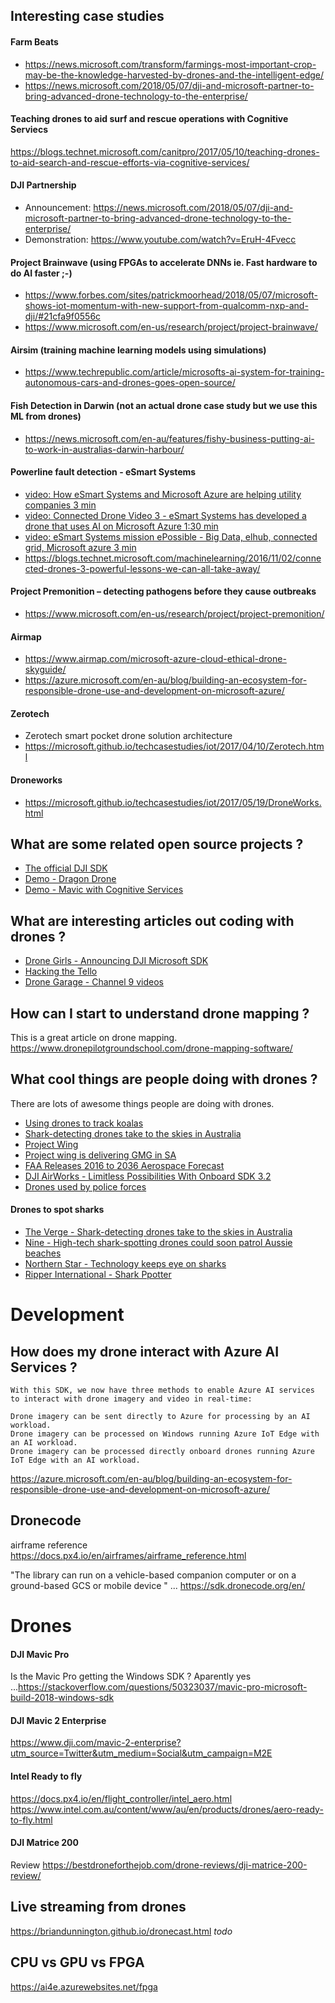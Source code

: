 ## Interesting case studies

#### Farm Beats
- https://news.microsoft.com/transform/farmings-most-important-crop-may-be-the-knowledge-harvested-by-drones-and-the-intelligent-edge/
- https://news.microsoft.com/2018/05/07/dji-and-microsoft-partner-to-bring-advanced-drone-technology-to-the-enterprise/

#### Teaching drones to aid surf and rescue operations with Cognitive Serviecs
https://blogs.technet.microsoft.com/canitpro/2017/05/10/teaching-drones-to-aid-search-and-rescue-efforts-via-cognitive-services/ 


#### DJI Partnership
- Announcement: https://news.microsoft.com/2018/05/07/dji-and-microsoft-partner-to-bring-advanced-drone-technology-to-the-enterprise/ 
- Demonstration: https://www.youtube.com/watch?v=EruH-4Fvecc

#### Project Brainwave (using FPGAs to accelerate DNNs ie. Fast hardware to do AI faster ;-)
- https://www.forbes.com/sites/patrickmoorhead/2018/05/07/microsoft-shows-iot-momentum-with-new-support-from-qualcomm-nxp-and-dji/#21cfa9f0556c 
- https://www.microsoft.com/en-us/research/project/project-brainwave/ 

#### Airsim (training machine learning models using simulations)
- https://www.techrepublic.com/article/microsofts-ai-system-for-training-autonomous-cars-and-drones-goes-open-source/

#### Fish Detection in Darwin (not an actual drone case study but we use this ML from drones)
- https://news.microsoft.com/en-au/features/fishy-business-putting-ai-to-work-in-australias-darwin-harbour/

#### Powerline fault detection - eSmart Systems
- [video: How eSmart Systems and Microsoft Azure are helping utility companies 3 min](https://www.youtube.com/watch?v=Jzj1e7CutnU)
- [video: Connected Drone Video 3 - eSmart Systems has developed a drone that uses AI on Microsoft Azure 1:30 min](https://www.youtube.com/watch?v=nbMt5hHvpnc)
- [video: eSmart Systems mission ePossible - Big Data, elhub, connected grid, Microsoft azure 3 min](https://www.youtube.com/watch?v=iAxNtJVwcrE)
- https://blogs.technet.microsoft.com/machinelearning/2016/11/02/connected-drones-3-powerful-lessons-we-can-all-take-away/ 

#### Project Premonition – detecting pathogens before they cause outbreaks
- https://www.microsoft.com/en-us/research/project/project-premonition/ 

#### Airmap
- https://www.airmap.com/microsoft-azure-cloud-ethical-drone-skyguide/
- https://azure.microsoft.com/en-au/blog/building-an-ecosystem-for-responsible-drone-use-and-development-on-microsoft-azure/

#### Zerotech 
- Zerotech smart pocket drone solution architecture
- https://microsoft.github.io/techcasestudies/iot/2017/04/10/Zerotech.html

#### Droneworks
- https://microsoft.github.io/techcasestudies/iot/2017/05/19/DroneWorks.html

## What are some related open source projects ? 

- [The official DJI SDK](https://github.com/dji-sdk/Mobile-UXSDK-Android)
- [Demo - Dragon Drone](https://github.com/dwcares/DragonDrone) 
- [Demo - Mavic with Cognitive Services](https://github.com/Li-Yanzhi/DJI-CognitiveService)

## What are interesting articles out coding with drones ? 

- [Drone Girls - Announcing DJI Microsoft SDK](http://thedronegirl.com/2018/05/07/dji-microsoft-sdk/)
- [Hacking the Tello](https://gobot.io/blog/2018/04/20/hello-tello-hacking-drones-with-go/)
- [Drone Garage - Channel 9 videos](https://channel9.msdn.com/Shows/Drones-Garage)

## How can I start to understand drone mapping ?
This is a great article on drone mapping. https://www.dronepilotgroundschool.com/drone-mapping-software/

## What cool things are people doing with drones ? 
There are lots of awesome things people are doing with drones.
- [Using drones to track koalas](https://www.brisbanetimes.com.au/environment/conservation/heat-seeking-drones-find-brisbane-s-hiding-koalas-20181003-p507km.html)
- [Shark-detecting drones take to the skies in Australia](https://www.theverge.com/2017/8/28/16213416/drones-australia-shark-attack-ai-little-ripper)
- [Project Wing](https://x.company/projects/wing/)
- [Project wing is delivering GMG in SA](https://blog.x.company/testing-in-the-australian-skies-5a71db1ed6fe)
- [FAA Releases 2016 to 2036 Aerospace Forecast](https://www.faa.gov/news/updates/?newsId=85227&cid=TW414)
- [DJI AirWorks - Limitless Possibilities With Onboard SDK 3.2](https://binged.it/2zsHDfF)
- [Drones used by police forces](https://bc.ctvnews.ca/video?clipId=1536701)

#### Drones to spot sharks
- [The Verge - Shark-detecting drones take to the skies in Australia](https://www.theverge.com/2017/8/28/16213416/drones-australia-shark-attack-ai-little-ripper)
- [Nine - High-tech shark-spotting drones could soon patrol Aussie beaches](https://pickle.nine.com.au/2018/07/13/16/06/shark-attack-drone-patrolling-australian-beaches)
- [Northern Star - Technology keeps eye on sharks](https://www.northernstar.com.au/news/technology-keeps-eye-on-sharks/3168053/)
- [Ripper International - Shark Ppotter](https://www.ripperacademy.com/news-and-events/sharkspotter-algorithm-development)

# Development



## How does my drone interact with Azure AI Services ? 
```
With this SDK, we now have three methods to enable Azure AI services to interact with drone imagery and video in real-time:

Drone imagery can be sent directly to Azure for processing by an AI workload.
Drone imagery can be processed on Windows running Azure IoT Edge with an AI workload.
Drone imagery can be processed directly onboard drones running Azure IoT Edge with an AI workload.
```
https://azure.microsoft.com/en-au/blog/building-an-ecosystem-for-responsible-drone-use-and-development-on-microsoft-azure/

## Dronecode
airframe reference https://docs.px4.io/en/airframes/airframe_reference.html

"The library can run on a vehicle-based companion computer or on a ground-based GCS or mobile device " ... https://sdk.dronecode.org/en/


# Drones

#### DJI Mavic Pro
Is the Mavic Pro getting the Windows SDK ? 
Aparently yes ...https://stackoverflow.com/questions/50323037/mavic-pro-microsoft-build-2018-windows-sdk


#### DJI Mavic 2 Enterprise
https://www.dji.com/mavic-2-enterprise?utm_source=Twitter&utm_medium=Social&utm_campaign=M2E

#### Intel Ready to fly 
https://docs.px4.io/en/flight_controller/intel_aero.html
https://www.intel.com.au/content/www/au/en/products/drones/aero-ready-to-fly.html


#### DJI Matrice 200
Review https://bestdroneforthejob.com/drone-reviews/dji-matrice-200-review/


## Live streaming from drones

https://briandunnington.github.io/dronecast.html *todo*


## CPU vs GPU vs FPGA
https://ai4e.azurewebsites.net/fpga
